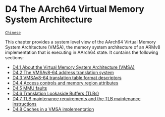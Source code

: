 # D4 The AArch64 Virtual Memory System Architecture

[`Chinese`](../../zh/chapter_d4/d41_about_the_virtual_memory_system_architecture_v_.html)

This chapter provides a system level view of the AArch64 Virtual Memory System
Architecture (VMSA), the memory system architecture of an ARMv8 implementation
that is executing in AArch64 state. It contains the following sections:

 * [D4.1 About the Virtual Memory System Architecture (VMSA)](d41_about_the_virtual_memory_system_architecture_v_.md)
 * [D4.2 The VMSAv8-64 address translation system](d42_the_vmsav8-64_address_translation_system.md)
 * [D4.3 VMSAv8-64 translation table format descriptors](d43_vmsav8-64_translation_table_format_descriptors.md)
 * [D4.4 Access controls and memory region attributes](d44_access_controls_and_memory_region_attributes.md)
 * [D4.5 MMU faults](d45_mmu_faults.md)
 * [D4.6 Translation Lookaside Buffers (TLBs)](d46_translation_lookaside_buffers_tlbs.md)
 * [D4.7 TLB maintenance requirements and the TLB maintenance instructions](d47_tlb_maintenance_requirements_and_the_tlb_maint.md)
 * [D4.8 Caches in a VMSA implementation](d48_caches_in_a_vmsa_implementation.md)
